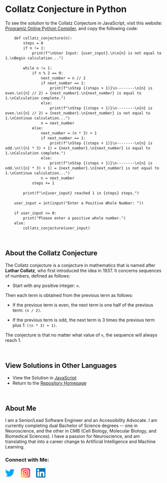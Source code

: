 # **Collatz Conjecture in Python**

To see the solution to the Collatz Conjecture in JavaScript, visit this website: [Programiz Online Python Compiler](https://www.programiz.com/python-programming/online-compiler/), and copy the following code:

```
    def collatz_conjecture(n):
        steps = 0
        if n != 1:
            print(f"\nUser Input: {user_input}.\n\n{n} is not equal to 1.\nBegin calculation...")

        while n != 1:
            if n % 2 == 0:
                next_number = n // 2
                if next_number == 1:
                    print(f"\nStep {(steps + 1)}\n--------\n{n} is even.\n({n} // 2) = {next_number}.\n{next_number} is equal to 1.\nCalculation complete.")
                else:
                    print(f"\nStep {(steps + 1)}\n--------\n{n} is even.\n({n} // 2) = {next_number}.\n{next_number} is not equal to 1.\nContinue calculation...")
                n = next_number
            else:
                next_number = (n * 3) + 1
                if next_number == 1:
                    print(f"\nStep {(steps + 1)}\n--------\n{n} is odd.\n(({n} * 3) + 1) = {next_number}.\n{next_number} is equal to 1.\nCalculation complete.")
                else:
                    print(f"\nStep {(steps + 1)}\n--------\n{n} is odd.\n(({n} * 3) + 1) = {next_number}.\n{next_number} is not equal to 1.\nContinue calculation...")
                n = next_number
            steps += 1

        print(f"\n{user_input} reached 1 in {steps} steps.")

    user_input = int(input("Enter a Positive Whole Number: "))

    if user_input <= 0:
        print("Please enter a positive whole number.")
    else:
        collatz_conjecture(user_input)
```

<br />

## **About the Collatz Conjecture**

The Collatz conjecture is a conjecture in mathematics that is named after **Lothar Collatz**, who first introduced the idea in 1937. It concerns sequences of numbers, defined as follows: 

- Start with any positive integer: `n`.

Then each term is obtained from the previous term as follows: 

- If the previous term is even, the next term is one half of the previous term: `(n / 2)`.

- If the previous term is odd, the next term is 3 times the previous term plus 1: `((n * 3) + 1)`.

The conjecture is that no matter what value of `n`, the sequence will always reach 1.

<br/>

##  **View Solutions in Other Languages**

- View the Solution in [JavaScript](https://github.com/thejessicafelts/collatz-conjecture/tree/master/languages/javascript)
- Return to the [Repository Homepage](https://www.github.com/thejessicafelts.com/collatz-conjecture/)

<br />

## **About Me**

I am a Senior/Lead Software Engineer and an Accessibility Advocate. I am currently completing dual Bachelor of Science degrees -- one in Neuroscience, and the other in CMB (Cell Biology, Molecular Biology, and Biomedical Sciences). I have a passion for Neuroscience, and am translating that into a career change to Artificial Intelligence and Machine Learning.

### **Connect with Me:**

[![Twitter @thejessicafelts](https://raw.githubusercontent.com/thejessicafelts/thejessicafelts/master/icon-twitter.png)](https://www.twitter.com/thejessicafelts) &nbsp; &nbsp; [![Instagram @thejessicafelts](https://raw.githubusercontent.com/thejessicafelts/thejessicafelts/master/icon-instagram.png)](https://www.instagram.com/thejessicafelts) &nbsp; &nbsp; [![LinkedIn @thejessicafelts](https://raw.githubusercontent.com/thejessicafelts/thejessicafelts/master/icon-linkedin.png)](https://www.linkedin.com/in/thejessicafelts)
